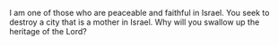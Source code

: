 I am one of those who are peaceable and faithful in Israel. You seek to destroy a city that is a mother in Israel. Why will you swallow up the heritage of the Lord?
